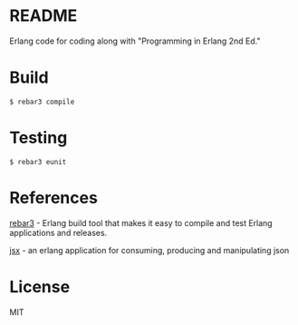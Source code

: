# README

Erlang code for coding along with "Programming in Erlang 2nd Ed."

# Build

```
$ rebar3 compile
```

# Testing

```
$ rebar3 eunit
```

# References

[rebar3](https://github.com/erlang/rebar3) - Erlang build tool that makes it easy to compile and test Erlang applications and releases. 

[jsx](https://github.com/talentdeficit/jsx) - an erlang application for consuming, producing and manipulating json

# License

MIT
